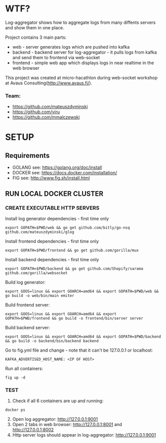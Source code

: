 # WTF?


Log-aggregator shows how to aggregate logs from many diffents servers and show them in one place.   

Project contains 3 main parts:

- web - server generates logs which are pushed into kafka
- backend - backend server for log-aggregator - it pulls logs from kafka and send them to frontend via web-socket 
- frontend - simple web app which displays logs in near realtime in the web browser  

This project was created at micro-hacathlon during web-socket workshop at Avaus Consulting(http://www.avaus.fi/). 

### Team:

- https://github.com/mateuszdyminski
- https://github.com/viru
- https://github.com/mmalczewski

# SETUP

## Requirements

- GOLANG see: https://golang.org/doc/install
- DOCKER see: https://docs.docker.com/installation/
- FIG see: http://www.fig.sh/install.html

## RUN LOCAL DOCKER CLUSTER

### CREATE EXECUTABLE HTTP SERVERS

Install log generator dependencies - first time only 

```
export GOPATH=$PWD/web && go get github.com/bitly/go-nsq github.com/mateuszdyminski/glog
```

Install frontend dependencies - first time only

```
export GOPATH=$PWD/frontend && go get github.com/gorilla/mux
```

Install backend dependencies - first time only

```
export GOPATH=$PWD/backend && go get github.com/Shopify/sarama github.com/gorilla/websocket
```

Build log generator:

```
export GOOS=linux && export GOARCH=amd64 && export GOPATH=$PWD/web && go build -o web/bin/main emiter
```

Build frontend server:

```
export GOOS=linux && export GOARCH=amd64 && export GOPATH=$PWD/frontend && go build -o frontend/bin/server server
```

Build backend server:

```
export GOOS=linux && export GOARCH=amd64 && export GOPATH=$PWD/backend && go build -o backend/bin/backend backend
```

Go to fig.yml file and change - note that it can't be 127.0.0.1 or localhost:

```
KAFKA_ADVERTISED_HOST_NAME: <IP OF HOST> 
```

Run all containers:

```
fig up -d
```

### TEST

1. Check if all 6 containers are up and running:

```
docker ps
```

2. Open log aggregator: http://127.0.0.1:9001
3. Open 2 tabs in web browser: http://127.0.0.1:8001 and http://127.0.0.1:8002
4. Http server logs should appear in log-aggregator: http://127.0.0.1:9001 
